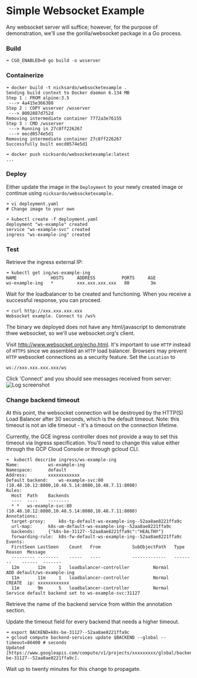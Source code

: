 # Simple Websocket Example

Any websocket server will suffice; however, for the purpose of demonstration, we'll use the gorilla/websocket package in a Go process.

### Build
```shell
➜ CGO_ENABLED=0 go build -o wsserver
```

### Containerize
```shell
➜ docker build -t nicksardo/websocketexample .
Sending build context to Docker daemon 6.134 MB
Step 1 : FROM alpine:3.5
 ---> 4a415e366388
Step 2 : COPY wsserver /wsserver
 ---> 8002887d752d
Removing intermediate container 7772a3e76155
Step 3 : CMD /wsserver
 ---> Running in 27c8ff226267
 ---> eecd0574e5d1
Removing intermediate container 27c8ff226267
Successfully built eecd0574e5d1

➜ docker push nicksardo/websocketexample:latest
...
```

### Deploy
Either update the image in the `Deployment` to your newly created image or continue using `nicksardo/websocketexample.`
```shell
➜ vi deployment.yaml
# Change image to your own
```

```shell
➜ kubectl create -f deployment.yaml
deployment "ws-example" created
service "ws-example-svc" created
ingress "ws-example-ing" created

```

### Test
Retrieve the ingress external IP:
```shell
➜ kubectl get ing/ws-example-ing
NAME             HOSTS     ADDRESS          PORTS     AGE
ws-example-ing   *         xxx.xxx.xxx.xxx   80        3m
```

Wait for the loadbalancer to be created and functioning. When you receive a successful response, you can proceed.
```
➜ curl http://xxx.xxx.xxx.xxx
Websocket example. Connect to /ws%   
```

The binary we deployed does not have any html/javascript to demonstrate thwe websocket, so we'll use websocket.org's client.

Visit http://www.websocket.org/echo.html. It's important to use `HTTP` instead of `HTTPS` since we assembled an `HTTP` load balancer. Browsers may prevent `HTTP` websocket connections as a security feature.
Set the `Location` to
```
ws://xxx.xxx.xxx.xxx/ws
```
Click 'Connect' and you should see messages received from server:  
![Log screenshot](http://i.imgur.com/hlwwa0G.png)


### Change backend timeout

At this point, the websocket connection will be destroyed by the HTTP(S) Load Balancer after 30 seconds, which is the default timeout. Note: this timeout is not an idle timeout - it's a timeout on the connection lifetime.

Currently, the GCE ingress controller does not provide a way to set this timeout via Ingress specification. You'll need to change this value either through the GCP Cloud Console or through gcloud CLI.


```shell
➜  kubectl describe ingress/ws-example-ing   
Name:			ws-example-ing
Namespace:		default
Address:		xxxxxxxxxxxx
Default backend:	ws-example-svc:80 (10.48.10.12:8080,10.48.5.14:8080,10.48.7.11:8080)
Rules:
  Host	Path	Backends
  ----	----	--------
  *	* 	ws-example-svc:80 (10.48.10.12:8080,10.48.5.14:8080,10.48.7.11:8080)
Annotations:
  target-proxy:		k8s-tp-default-ws-example-ing--52aa8ae8221ffa9c
  url-map:		k8s-um-default-ws-example-ing--52aa8ae8221ffa9c
  backends:		{"k8s-be-31127--52aa8ae8221ffa9c":"HEALTHY"}
  forwarding-rule:	k8s-fw-default-ws-example-ing--52aa8ae8221ffa9c
Events:
  FirstSeen	LastSeen	Count	From			SubObjectPath	Type		Reason	Message
  ---------	--------	-----	----			-------------	--------	------	-------
  12m		12m		1	loadbalancer-controller			Normal		ADD	default/ws-example-ing
  11m		11m		1	loadbalancer-controller			Normal		CREATE	ip: xxxxxxxxxxxx
  11m		9m		5	loadbalancer-controller			Normal		Service	default backend set to ws-example-svc:31127
```

Retrieve the name of the backend service from within the annotation section.

Update the timeout field for every backend that needs a higher timeout.

```shell
➜ export BACKEND=k8s-be-31127--52aa8ae8221ffa9c
➜ gcloud compute backend-services update $BACKEND --global --timeout=86400 # seconds
Updated [https://www.googleapis.com/compute/v1/projects/xxxxxxxxx/global/backendServices/k8s-be-31127--52aa8ae8221ffa9c].
```

Wait up to twenty minutes for this change to propagate.
